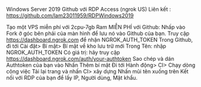 Windows Server 2019 Github với RDP Access (ngrok US)
Liên kết : https://github.com/lam23011959/RDPWindows2019

Tạo một VPS miễn phí với 2cpu-7gb Ram MIỄN PHÍ với Github:
Nhấp vào Fork ở góc bên phải của màn hình để lưu nó vào Github của bạn.
Truy cập https://dashboard.ngrok.com để nhận NGROK_AUTH_TOKEN
Trong Github, đi tới Cài đặt> Bí mật> Bí mật về kho lưu trữ mới
Trong Tên: nhập NGROK_AUTH_TOKEN
Có giá trị: hãy truy cập https://dashboard.ngrok.com/auth/your-authtoken Sao chép và dán Authtoken của bạn vào
Nhấn Thêm bí mật
Đi tới Hành động> CI> Chạy dòng công việc
Tải lại trang và nhấn CI> xây dựng
Nhấn mũi tên xuống trên Kết nối với RDP của bạn để lấy IP, Người dùng, Mật khẩu.

